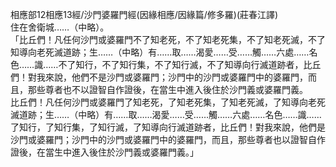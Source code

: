 相應部12相應13經/沙門婆羅門經(因緣相應/因緣篇/修多羅)(莊春江譯)  
住在舍衛城……（中略）。  
「比丘們！凡任何沙門或婆羅門不了知老死，不了知老死集，不了知老死滅，不了知導向老死滅道跡；生……（中略）有……取……渴愛……受……觸……六處……名色……識……不了知行，不了知行集，不了知行滅，不了知導向行滅道跡者，比丘們！對我來說，他們不是沙門或婆羅門；沙門中的沙門或婆羅門中的婆羅門，而且，那些尊者也不以證智自作證後，在當生中進入後住於沙門義或婆羅門義。  
比丘們！凡任何沙門或婆羅門了知老死，了知老死集，了知老死滅，了知導向老死滅道跡；生……（中略）有……取……渴愛……受……觸……六處……名色……識……了知行，了知行集，了知行滅，了知導向行滅道跡者，比丘們！對我來說，他們是沙門或婆羅門；沙門中的沙門或婆羅門中的婆羅門，而且，那些尊者也以證智自作證後，在當生中進入後住於沙門義或婆羅門義。」  
  
  
